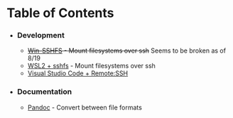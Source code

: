 # Table of Contents

 * ### Development
   * ~~[Win-SSHFS](https://github.com/kedestin/Quick-References/blob/master/Development/Win-SSHFS.md) - Mount filesystems over ssh~~ Seems to be broken as of 8/19
   * [WSL2 + sshfs](https://github.com/kedestin/Quick-References/blob/master/Development/Win-SSHFS.md) - Mount filesystems over ssh
   * [Visual Studio Code + Remote:SSH](https://github.com/kedestin/Quick-References/blob/master/Development/vscode-remotessh.md)
 * ### Documentation
   * [Pandoc](https://github.com/kedestin/Quick-References/blob/master/Documentation/Pandoc.md) - Convert between file formats
